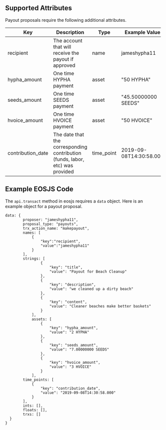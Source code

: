 

## Supported Attributes
Payout proposals require the following additional attributes.

Key                 | Description                                                           | Type      | Example Value
------------------- | ----------------------------------------------------------------------| --------- | ------------------
recipient    | The account that will receive the payout if approved      | name     | jameshypha11
hypha_amount    | One time HYPHA payment         | asset     | "50 HYPHA"
seeds_amount    | One time SEEDS payment          | asset     | "45.50000000 SEEDS"
hvoice_amount   | One time HVOICE payment       | asset     | "50 HVOICE"
contribution_date  | The date that the corresponding contribution (funds, labor, etc) was provided  | time_point | 2019-09-08T14:30:58.000

## Example EOSJS Code
The ```api.transact``` method in eosjs requires a ```data``` object.  Here is an example object for a payout proposal.

```
data: {
        proposer: "jameshypha11",
        proposal_type: "payouts", 
        trx_action_name: "makepayout",
        names: [
            {
                "key":"recipient",
                "value":"jameshypha11"
            }
        ],
        strings: [
                {
                    "key": "title",
                    "value": "Payout for Beach Cleanup"
                },
                {
                    "key": "description",
                    "value": "we cleaned up a dirty beach"
                },
                {
                    "key": "content",
                    "value": "Cleaner beaches make better baskets"
                }
            ], 
            assets: [
                {
                    "key": "hypha_amount",
                    "value": "2 HYPHA"
                },
                {
                    "key": "seeds_amount",
                    "value": "7.00000000 SEEDS"
                },
                {
                    "key": "hvoice_amount",
                    "value": "3 HVOICE"
                }
            ],
        time_points: [
            {
                "key": "contribution_date",
                "value": "2019-09-08T14:30:58.000"
            }
        ],
        ints: [],
        floats: [],
        trxs: []
  }
}
```
